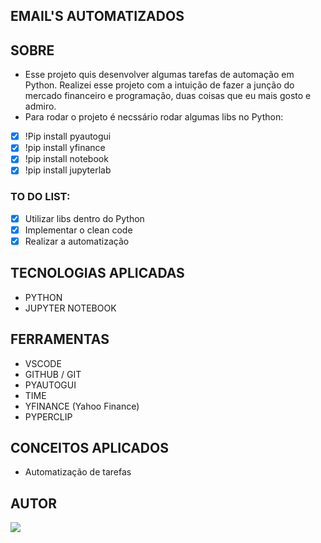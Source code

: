 ## EMAIL'S AUTOMATIZADOS 

## **SOBRE**

- Esse projeto quis desenvolver algumas tarefas de automação em Python. Realizei esse projeto com a intuição de fazer a junção do mercado financeiro e programação, duas coisas que eu mais gosto e admiro.
- Para rodar o projeto é necssário rodar algumas libs no Python:
- [x] !Pip install pyautogui
- [x] !pip install yfinance
- [X] !pip install notebook
- [x] !pip install jupyterlab

### **TO DO LIST:**

- [x] Utilizar libs dentro do Python
- [x] Implementar o clean code
- [X] Realizar a automatização

## **TECNOLOGIAS APLICADAS**

- PYTHON
- JUPYTER NOTEBOOK

## **FERRAMENTAS**

- VSCODE
- GITHUB / GIT
- PYAUTOGUI
- TIME
- YFINANCE (Yahoo Finance)
- PYPERCLIP


## **CONCEITOS APLICADOS**

- Automatização de tarefas

## **AUTOR**

 <a href="https://github.com/ma7hs"><img src="https://img.shields.io/badge/DESENVOLVEDOR-Ma7hs-informational?style=for-the-badge&logo=appveyor"></a>
